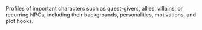Profiles of important characters such as quest-givers, allies, villains, or recurring NPCs, including their backgrounds, personalities, motivations, and plot hooks.